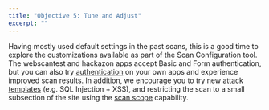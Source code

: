 ```yaml
---
title: "Objective 5: Tune and Adjust"
excerpt: ""
---
```

Having mostly used default settings in the past scans, this is a good time to explore the customizations available as part of the Scan Configuration tool. The webscantest and hackazon apps accept Basic and Form authentication, but you can also try [authentication](doc:authentication) on your own apps and experience improved scan results. In addition, we encourage you to try new [attack templates](doc:attack-templates) (e.g. SQL Injection + XSS), and restricting the scan to a small subsection of the site using the [scan scope](doc:scan-scope) capability.